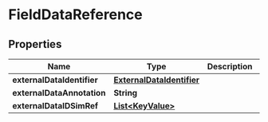 

# FieldDataReference


## Properties

| Name | Type | Description | Notes |
|------------ | ------------- | ------------- | -------------|
|**externalDataIdentifier** | [**ExternalDataIdentifier**](ExternalDataIdentifier.md) |  |  [optional] |
|**externalDataAnnotation** | **String** |  |  [optional] |
|**externalDataIDSimRef** | [**List&lt;KeyValue&gt;**](KeyValue.md) |  |  [optional] |



